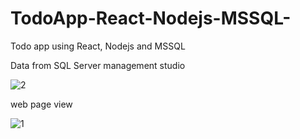 # TodoApp-React-Nodejs-MSSQL-
Todo app using React, Nodejs and MSSQL

Data from SQL Server management studio

![2](https://user-images.githubusercontent.com/34898230/142134267-ac2739ee-03bf-4fd3-ba52-d3480e320de5.PNG)

web page view

![1](https://user-images.githubusercontent.com/34898230/142134317-17b5c3cb-dd1f-4a96-bfcc-2a165658b8cc.PNG)
